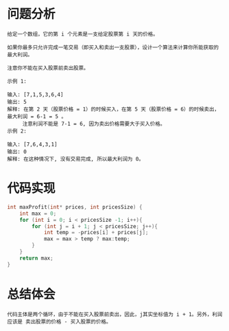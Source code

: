 # 问题分析
	给定一个数组，它的第 i 个元素是一支给定股票第 i 天的价格。
	
	如果你最多只允许完成一笔交易（即买入和卖出一支股票），设计一个算法来计算你所能获取的最大利润。
	
	注意你不能在买入股票前卖出股票。
	
	示例 1:
	
	输入: [7,1,5,3,6,4]
	输出: 5
	解释: 在第 2 天（股票价格 = 1）的时候买入，在第 5 天（股票价格 = 6）的时候卖出，最大利润 = 6-1 = 5 。
	     注意利润不能是 7-1 = 6, 因为卖出价格需要大于买入价格。
	示例 2:
	
	输入: [7,6,4,3,1]
	输出: 0
	解释: 在这种情况下, 没有交易完成, 所以最大利润为 0。
# 代码实现
```C
int maxProfit(int* prices, int pricesSize) {
    int max = 0;
    for (int i = 0; i < pricesSize -1; i++){
        for (int j = i + 1; j < pricesSize; j++){
            int temp = -prices[i] + prices[j];
            max = max > temp ? max:temp;
        }
    }
    return max;
}
```
# 总结体会
	代码主体是两个循环，由于不能在买入股票前卖出，因此，j其实坐标值为 i + 1。另外，利润应该是 卖出股票的价格 - 买入股票的价格。